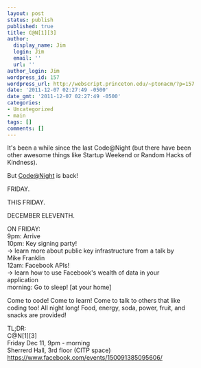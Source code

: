```yaml
---
layout: post
status: publish
published: true
title: C@N[1][3]
author:
  display_name: Jim
  login: Jim
  email: ''
  url: ''
author_login: Jim
wordpress_id: 157
wordpress_url: http://webscript.princeton.edu/~ptonacm/?p=157
date: '2011-12-07 02:27:49 -0500'
date_gmt: '2011-12-07 02:27:49 -0500'
categories:
- Uncategorized
- main
tags: []
comments: []
---
```

<p>It's been a while since the last Code@Night (but there have been<br />
other awesome things like Startup Weekend or Random Hacks of<br />
Kindness).</p>
<p>But <a href="http://www.youtube.com/watch?v=7l_yY4_-QPM">Code@Night</a> is back!</p>
<p>FRIDAY.</p>
<p>THIS FRIDAY.</p>
<p>DECEMBER ELEVENTH.</p>
<p>ON FRIDAY:<br />
9pm: Arrive<br />
10pm: Key signing party!<br />
-&gt; learn more about public key infrastructure from a talk by<br />
Mike Franklin<br />
12am: Facebook APIs!<br />
-&gt; learn how to use Facebook's wealth of data in your<br />
application<br />
morning: Go to sleep! [at your home]</p>
<p>Come to code! Come to learn! Come to talk to others that like<br />
coding too! All night long! Food, energy, soda, power, fruit, and<br />
snacks are provided!</p>
<p>TL;DR:<br />
C@N[1][3]<br />
Friday Dec 11, 9pm - morning<br />
Sherrerd Hall, 3rd floor (CITP space)<br />
<a href="https://www.facebook.com/events/150091385095606/" target="_blank">https://www.facebook.com/events/150091385095606/</a></p>
